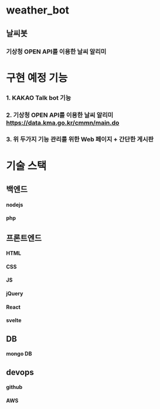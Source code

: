 # weather_bot
날씨봇
------

### 기상청 OPEN API를 이용한 날씨 알리미

# 구현 예정 기능

### 1. KAKAO Talk bot 기능
### 2. 기상청 OPEN API를 이용한 날씨 알리미 https://data.kma.go.kr/cmmn/main.do
### 3. 위 두가지 기능 관리를 위한 Web 페이지 + 간단한 게시판

# 기술 스택
 
## 백엔드
#### nodejs
#### php


## 프론트엔드
#### HTML
#### CSS
#### JS
#### jQuery
#### React
#### svelte


## DB
#### mongo DB


## devops
#### github
#### AWS










